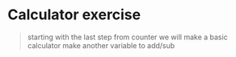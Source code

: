 # Calculator exercise

>starting with the last step from counter we will make a basic calculator 
>make another variable to add/sub